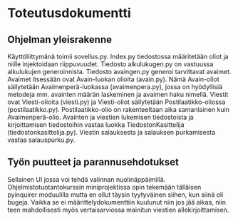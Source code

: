 # Toteutusdokumentti

## Ohjelman yleisrakenne

Käyttöliittymänä toimii sovellus.py. Index.py tiedostossa määritetään oliot ja niille injektoidaan riippuvuudet. Tiedosto alkulukugen.py on vastuussa alkulukujen generoinnista. Tiedosto avaingen.py generoi tarvittavat avaimet. Avaimet itsessään ovat Avain-luokan olioita (avain.py). Nämä Avain-oliot säilytetään Avaimenperä-luokassa (avaimenpera.py), jossa on hyödyllisiä metodeja mm. avainten määrän laskeminen ja avaimen haku nimellä. Viestit ovat Viesti-olioita (viesti.py) ja Viesti-oliot säilytetään Postilaatikko-oliossa (postilaatikko.py). Postilaatikko-olio on rakenteeltaan aika samanlainen kuin Avaimenperä-olio. Avainten ja viestien lukemisen tiedostoista ja kirjoittamisen tiedostoihin vastaa luokka TiedostonKasittelija (tiedostonkasittelija.py). Viestin salauksesta ja salauksen purkamisesta vastaa salauspurku.py.

## Työn puutteet ja parannusehdotukset

Sellainen UI jossa voi tehdä valinnan nuolinäppäimillä. Ohjelmistotuotantokurssin miniprojektissa opin tekemään tälläisen pyinquirer moduulilla mutta en ollut täysin tyytyväinen siihen, kun siinä oli bugeja. Vaikka se ei määrittelydokumenttiin kuulunut niin jos jää aikaa, niin teen mahdollisesti myös vertaisarviossa mainitun viestien allekirjoittamisen.
